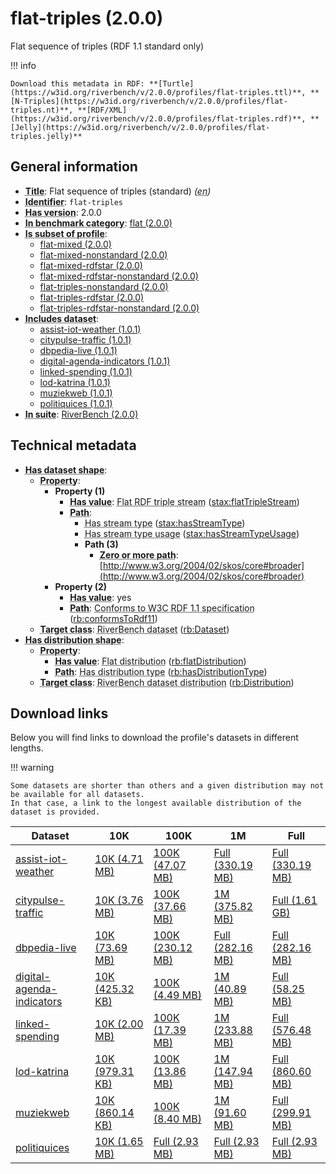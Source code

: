 # flat-triples (2.0.0)

Flat sequence of triples (RDF 1.1 standard only)

!!! info

    Download this metadata in RDF: **[Turtle](https://w3id.org/riverbench/v/2.0.0/profiles/flat-triples.ttl)**, **[N-Triples](https://w3id.org/riverbench/v/2.0.0/profiles/flat-triples.nt)**, **[RDF/XML](https://w3id.org/riverbench/v/2.0.0/profiles/flat-triples.rdf)**, **[Jelly](https://w3id.org/riverbench/v/2.0.0/profiles/flat-triples.jelly)**



## General information

- **<abbr title="A name given to the resource.">Title</abbr>**: Flat sequence of triples (standard) _(<abbr title="English">en</abbr>)_
- **<abbr title="An unambiguous reference to the resource within a given context.">Identifier</abbr>**: `flat-triples`
- **<abbr title="Version tag of an artifact">Has version</abbr>**: 2.0.0
- **<abbr title="Indicates that the subject (either a task or a profile) is in benchmark category. This property is functional (each task/profile must be in exactly one benchmark category).">In benchmark category</abbr>**: [flat (2.0.0)](https://w3id.org/riverbench/v/2.0.0/categories/flat)
- **<abbr title="Indicates that this profile's datasets are all in the other profile">Is subset of profile</abbr>**: 
    - [flat-mixed (2.0.0)](https://w3id.org/riverbench/v/2.0.0/profiles/flat-mixed)
    - [flat-mixed-nonstandard (2.0.0)](https://w3id.org/riverbench/v/2.0.0/profiles/flat-mixed-nonstandard)
    - [flat-mixed-rdfstar (2.0.0)](https://w3id.org/riverbench/v/2.0.0/profiles/flat-mixed-rdfstar)
    - [flat-mixed-rdfstar-nonstandard (2.0.0)](https://w3id.org/riverbench/v/2.0.0/profiles/flat-mixed-rdfstar-nonstandard)
    - [flat-triples-nonstandard (2.0.0)](https://w3id.org/riverbench/v/2.0.0/profiles/flat-triples-nonstandard)
    - [flat-triples-rdfstar (2.0.0)](https://w3id.org/riverbench/v/2.0.0/profiles/flat-triples-rdfstar)
    - [flat-triples-rdfstar-nonstandard (2.0.0)](https://w3id.org/riverbench/v/2.0.0/profiles/flat-triples-rdfstar-nonstandard)
- **<abbr title="Indicates which datasets are included in the profile">Includes dataset</abbr>**: 
    - [assist-iot-weather (1.0.1)](https://w3id.org/riverbench/datasets/assist-iot-weather/1.0.1)
    - [citypulse-traffic (1.0.1)](https://w3id.org/riverbench/datasets/citypulse-traffic/1.0.1)
    - [dbpedia-live (1.0.1)](https://w3id.org/riverbench/datasets/dbpedia-live/1.0.1)
    - [digital-agenda-indicators (1.0.1)](https://w3id.org/riverbench/datasets/digital-agenda-indicators/1.0.1)
    - [linked-spending (1.0.1)](https://w3id.org/riverbench/datasets/linked-spending/1.0.1)
    - [lod-katrina (1.0.1)](https://w3id.org/riverbench/datasets/lod-katrina/1.0.1)
    - [muziekweb (1.0.1)](https://w3id.org/riverbench/datasets/muziekweb/1.0.1)
    - [politiquices (1.0.1)](https://w3id.org/riverbench/datasets/politiquices/1.0.1)
- **<abbr title="Indicates the benchmark suite to which a dataset or profile belongs">In suite</abbr>**: [RiverBench (2.0.0)](https://w3id.org/riverbench/v/2.0.0)

## Technical metadata

- **<abbr title="Specifies the SHACL shape of distributions that are allowed in a given benchmark profile.">Has dataset shape</abbr>**: 
    - **<abbr title="Links a shape to its property shapes.">Property</abbr>**:     
        - **Property (1)**    
            - **<abbr title="Specifies a value that must be among the value nodes.">Has value</abbr>**: <abbr title="A flat RDF triple stream is a flat RDF stream whose elements are triples.">Flat RDF triple stream</abbr> ([stax:flatTripleStream](https://w3id.org/stax/ontology#flatTripleStream))
            - **<abbr title="Specifies the property path of a property shape.">Path</abbr>**:     
                - <abbr title="For an RDF stream type usage, this property indicates which stream type is used.">Has stream type</abbr> ([stax:hasStreamType](https://w3id.org/stax/ontology#hasStreamType))
                - <abbr title="Inverse of stax:isUsageOf – indicates that the subject is related to a usage of an RDF stream type.  The subject for this property can be for example a published stream on the Web (e.g., vocals:RDFStream) or a scientific publication that discusses a usage of an RDF stream type.">Has stream type usage</abbr> ([stax:hasStreamTypeUsage](https://w3id.org/stax/ontology#hasStreamTypeUsage))
                - **Path (3)**    
                    - **<abbr title="The (single) value of this property represents a path that is matched zero or more times.">Zero or more path</abbr>**: [http://www.w3.org/2004/02/skos/core#broader](http://www.w3.org/2004/02/skos/core#broader)
        - **Property (2)**    
            - **<abbr title="Specifies a value that must be among the value nodes.">Has value</abbr>**: yes
            - **<abbr title="Specifies the property path of a property shape.">Path</abbr>**: <abbr title="Whether the dataset is RDF 1.1-compliant, i.e., does not use any non-standard features, like generalized triples.">Conforms to W3C RDF 1.1 specification</abbr> ([rb:conformsToRdf11](https://w3id.org/riverbench/schema/metadata#conformsToRdf11))
    - **<abbr title="Links a shape to a class, indicating that all instances of the class must conform to the shape.">Target class</abbr>**: <abbr title="A dataset in the RiverBench benchmark suite">RiverBench dataset</abbr> ([rb:Dataset](https://w3id.org/riverbench/schema/metadata#Dataset))
- **<abbr title="Specifies the SHACL shape of distributions that are allowed in a given benchmark profile.">Has distribution shape</abbr>**: 
    - **<abbr title="Links a shape to its property shapes.">Property</abbr>**:     
        - **<abbr title="Specifies a value that must be among the value nodes.">Has value</abbr>**: <abbr title="The dataset is distributed as a single flat file.">Flat distribution</abbr> ([rb:flatDistribution](https://w3id.org/riverbench/schema/metadata#flatDistribution))
        - **<abbr title="Specifies the property path of a property shape.">Path</abbr>**: <abbr title="Indicates the type of RiverBench dataset distribution">Has distribution type</abbr> ([rb:hasDistributionType](https://w3id.org/riverbench/schema/metadata#hasDistributionType))
    - **<abbr title="Links a shape to a class, indicating that all instances of the class must conform to the shape.">Target class</abbr>**: <abbr title="A distribution of a dataset in the RiverBench benchmark suite.">RiverBench dataset distribution</abbr> ([rb:Distribution](https://w3id.org/riverbench/schema/metadata#Distribution))


## Download links

Below you will find links to download the profile's datasets in different lengths.

!!! warning

    Some datasets are shorter than others and a given distribution may not be available for all datasets.
    In that case, a link to the longest available distribution of the dataset is provided.

Dataset | 10K | 100K | 1M | Full
--- | --- | --- | --- | ---
[assist-iot-weather](https://w3id.org/riverbench/datasets/assist-iot-weather/1.0.1) | [10K (4.71 MB)](https://w3id.org/riverbench/datasets/assist-iot-weather/1.0.1/files/flat_10K.nt.gz) | [100K (47.07 MB)](https://w3id.org/riverbench/datasets/assist-iot-weather/1.0.1/files/flat_100K.nt.gz) | [Full (330.19 MB)](https://w3id.org/riverbench/datasets/assist-iot-weather/1.0.1/files/flat_full.nt.gz) | [Full (330.19 MB)](https://w3id.org/riverbench/datasets/assist-iot-weather/1.0.1/files/flat_full.nt.gz)
[citypulse-traffic](https://w3id.org/riverbench/datasets/citypulse-traffic/1.0.1) | [10K (3.76 MB)](https://w3id.org/riverbench/datasets/citypulse-traffic/1.0.1/files/flat_10K.nt.gz) | [100K (37.66 MB)](https://w3id.org/riverbench/datasets/citypulse-traffic/1.0.1/files/flat_100K.nt.gz) | [1M (375.82 MB)](https://w3id.org/riverbench/datasets/citypulse-traffic/1.0.1/files/flat_1M.nt.gz) | [Full (1.61 GB)](https://w3id.org/riverbench/datasets/citypulse-traffic/1.0.1/files/flat_full.nt.gz)
[dbpedia-live](https://w3id.org/riverbench/datasets/dbpedia-live/1.0.1) | [10K (73.69 MB)](https://w3id.org/riverbench/datasets/dbpedia-live/1.0.1/files/flat_10K.nt.gz) | [100K (230.12 MB)](https://w3id.org/riverbench/datasets/dbpedia-live/1.0.1/files/flat_100K.nt.gz) | [Full (282.16 MB)](https://w3id.org/riverbench/datasets/dbpedia-live/1.0.1/files/flat_full.nt.gz) | [Full (282.16 MB)](https://w3id.org/riverbench/datasets/dbpedia-live/1.0.1/files/flat_full.nt.gz)
[digital-agenda-indicators](https://w3id.org/riverbench/datasets/digital-agenda-indicators/1.0.1) | [10K (425.32 KB)](https://w3id.org/riverbench/datasets/digital-agenda-indicators/1.0.1/files/flat_10K.nt.gz) | [100K (4.49 MB)](https://w3id.org/riverbench/datasets/digital-agenda-indicators/1.0.1/files/flat_100K.nt.gz) | [1M (40.89 MB)](https://w3id.org/riverbench/datasets/digital-agenda-indicators/1.0.1/files/flat_1M.nt.gz) | [Full (58.25 MB)](https://w3id.org/riverbench/datasets/digital-agenda-indicators/1.0.1/files/flat_full.nt.gz)
[linked-spending](https://w3id.org/riverbench/datasets/linked-spending/1.0.1) | [10K (2.00 MB)](https://w3id.org/riverbench/datasets/linked-spending/1.0.1/files/flat_10K.nt.gz) | [100K (17.39 MB)](https://w3id.org/riverbench/datasets/linked-spending/1.0.1/files/flat_100K.nt.gz) | [1M (233.88 MB)](https://w3id.org/riverbench/datasets/linked-spending/1.0.1/files/flat_1M.nt.gz) | [Full (576.48 MB)](https://w3id.org/riverbench/datasets/linked-spending/1.0.1/files/flat_full.nt.gz)
[lod-katrina](https://w3id.org/riverbench/datasets/lod-katrina/1.0.1) | [10K (979.31 KB)](https://w3id.org/riverbench/datasets/lod-katrina/1.0.1/files/flat_10K.nt.gz) | [100K (13.86 MB)](https://w3id.org/riverbench/datasets/lod-katrina/1.0.1/files/flat_100K.nt.gz) | [1M (147.94 MB)](https://w3id.org/riverbench/datasets/lod-katrina/1.0.1/files/flat_1M.nt.gz) | [Full (860.60 MB)](https://w3id.org/riverbench/datasets/lod-katrina/1.0.1/files/flat_full.nt.gz)
[muziekweb](https://w3id.org/riverbench/datasets/muziekweb/1.0.1) | [10K (860.14 KB)](https://w3id.org/riverbench/datasets/muziekweb/1.0.1/files/flat_10K.nt.gz) | [100K (8.40 MB)](https://w3id.org/riverbench/datasets/muziekweb/1.0.1/files/flat_100K.nt.gz) | [1M (91.60 MB)](https://w3id.org/riverbench/datasets/muziekweb/1.0.1/files/flat_1M.nt.gz) | [Full (299.91 MB)](https://w3id.org/riverbench/datasets/muziekweb/1.0.1/files/flat_full.nt.gz)
[politiquices](https://w3id.org/riverbench/datasets/politiquices/1.0.1) | [10K (1.65 MB)](https://w3id.org/riverbench/datasets/politiquices/1.0.1/files/flat_10K.nt.gz) | [Full (2.93 MB)](https://w3id.org/riverbench/datasets/politiquices/1.0.1/files/flat_full.nt.gz) | [Full (2.93 MB)](https://w3id.org/riverbench/datasets/politiquices/1.0.1/files/flat_full.nt.gz) | [Full (2.93 MB)](https://w3id.org/riverbench/datasets/politiquices/1.0.1/files/flat_full.nt.gz)